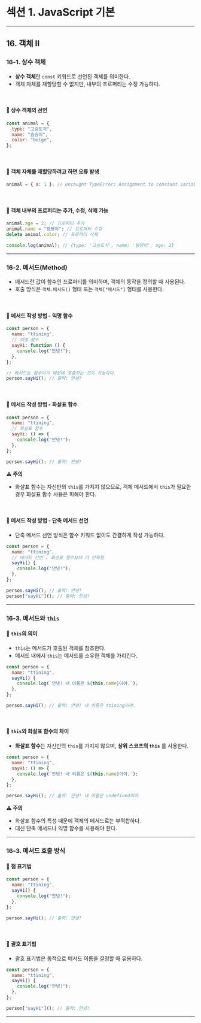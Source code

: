 # 섹션 1. JavaScript 기본

---

## 16. 객체 II

### 16-1. 상수 객체

- **상수 객체**란 `const` 키워드로 선언된 객체를 의미한다.
- 객체 자체를 재할당할 수 없지만, 내부의 프로퍼티는 수정 가능하다.

<br>

#### 📌 상수 객체의 선언

```javascript
const animal = {
  type: "고슴도치",
  name: "슴슴이",
  color: "beige",
};
```

<br>

#### 📌 객체 자체를 재할당하려고 하면 오류 발생

```javascript
animal = { a: 1 }; // Uncaught TypeError: Assignment to constant variable
```

<br>

#### 📌 객체 내부의 프로퍼티는 추가, 수정, 삭제 가능

```javascript
animal.age = 2; // 프로퍼티 추가
animal.name = "꽝꽝이"; // 프로퍼티 수정
delete animal.color; // 프로퍼티 삭제

console.log(animal); // {type: '고슴도치', name: '꽝꽝이', age: 2}
```

---

### 16-2. 메서드(Method)

- 메서드란 값이 함수인 프로퍼티를 의미하며, 객체의 동작을 정의할 때 사용된다.
- 호출 방식은 `객체.메서드()` 형태 또는 `객체["메서드"]` 형태를 사용한다.

<br>

#### 📌 메서드 작성 방법 - 익명 함수

```javascript
const person = {
  name: "ttining",
  // 익명 함수
  sayHi: function () {
    console.log("안녕!");
  },
};

// 메서드는 함수이기 때문에 호출하는 것이 가능하다.
person.sayHi(); // 출력: 안녕!
```

<br>

#### 📌 메서드 작성 방법 - 화살표 함수

```javascript
const person = {
  name: "ttining",
  // 화살표 함수
  sayHi: () => {
    console.log("안녕!");
  },
};

person.sayHi(); // 출력: 안녕!
```

**⚠️ 주의**

- 화살표 함수는 자신만의 `this`를 가지지 않으므로,
  객체 메서드에서 `this`가 필요한 경우 화살표 함수 사용은 피해야 한다.

<br>

#### 📌 메서드 작성 방법 - 단축 메서드 선언

- 단축 메서드 선언 방식은 함수 키워드 없이도 간결하게 작성 가능하다.

```javascript
const person = {
  name: "ttining",
  // 메서드 선언 : 화살표 함수보다 더 단축됨
  sayHi() {
    console.log("안녕!");
  },
};

person.sayHi(); // 출력: 안녕!
person["sayHi"](); // 출력: 안녕!
```

---

### 16-3. 메서드와 `this`

#### 📌 `this`의 의미

- `this`는 메서드가 호출된 객체를 참조한다.
- 메서드 내에서 `this`는 메서드를 소유한 객체를 가리킨다.

```javascript
const person = {
  name: "ttining",
  sayHi() {
    console.log(`안녕! 내 이름은 ${this.name}이야.`);
  },
};

person.sayHi(); // 출력: 안녕! 내 이름은 ttining이야.
```

<br>

#### 📌 `this`와 화살표 함수의 차이

- **화살표 함수**는 자신만의 `this`를 가지지 않으며, **상위 스코프의 `this`** 를 사용한다.

```javascript
const person = {
  name: "ttining",
  sayHi: () => {
    console.log(`안녕! 내 이름은 ${this.name}이야.`);
  },
};

person.sayHi(); // 출력: 안녕! 내 이름은 undefined이야.
```

**⚠️ 주의**

- 화살표 함수의 특성 때문에 객체의 메서드로는 부적합하다.
- 대신 단축 메서드나 익명 함수를 사용해야 한다.

---

### 16-3. 메서드 호출 방식

#### 📌 점 표기법

```javascript
const person = {
  name: "ttining",
  sayHi() {
    console.log("안녕!");
  },
};

person.sayHi(); // 출력: 안녕!
```

<br>

#### 📌 괄호 표기법

- 괄호 표기법은 동적으로 메서드 이름을 결정할 때 유용하다.

```javascript
const person = {
  name: "ttining",
  sayHi() {
    console.log("안녕!");
  },
};

person["sayHi"](); // 출력: 안녕!
```

---
